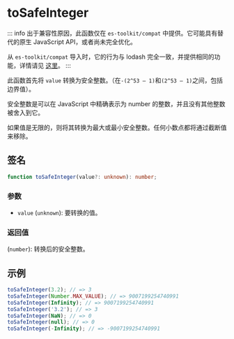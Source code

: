 # toSafeInteger

::: info
出于兼容性原因，此函数仅在 `es-toolkit/compat` 中提供。它可能具有替代的原生 JavaScript API，或者尚未完全优化。

从 `es-toolkit/compat` 导入时，它的行为与 lodash 完全一致，并提供相同的功能，详情请见 [这里](../../../compatibility.md)。
:::

此函数首先将 `value` 转换为安全整数。（在`-(2^53 – 1)`和`(2^53 – 1)`之间，包括边界值）。

安全整数是可以在 JavaScript 中精确表示为 number 的整数，并且没有其他整数被舍入到它。

如果值是无限的，则将其转换为最大或最小安全整数。任何小数点都将通过截断值来移除。

## 签名

```typescript
function toSafeInteger(value?: unknown): number;
```

### 参数

- `value` (`unknown`): 要转换的值。

### 返回值

(`number`): 转换后的安全整数。

## 示例

```typescript
toSafeInteger(3.2); // => 3
toSafeInteger(Number.MAX_VALUE); // => 9007199254740991
toSafeInteger(Infinity); // => 9007199254740991
toSafeInteger('3.2'); // => 3
toSafeInteger(NaN); // => 0
toSafeInteger(null); // => 0
toSafeInteger(-Infinity); // => -9007199254740991
```
